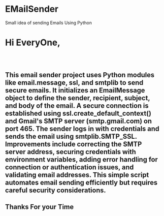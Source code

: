 # EMailSender
Small idea of sending Emails Using Python

<h1> Hi EveryOne, <h2>
<br>
<p> This email sender project uses Python modules like email.message, ssl, and smtplib to send secure emails. It initializes an EmailMessage object to define the sender, recipient, subject, and body of the email. A secure connection is established using ssl.create_default_context() and Gmail's SMTP server (smtp.gmail.com) on port 465. The sender logs in with credentials and sends the email using smtplib.SMTP_SSL. Improvements include correcting the SMTP server address, securing credentials with environment variables, adding error handling for connection or authentication issues, and validating email addresses. This simple script automates email sending efficiently but requires careful security considerations. </p>

<h2>Thanks For your Time</h2>

